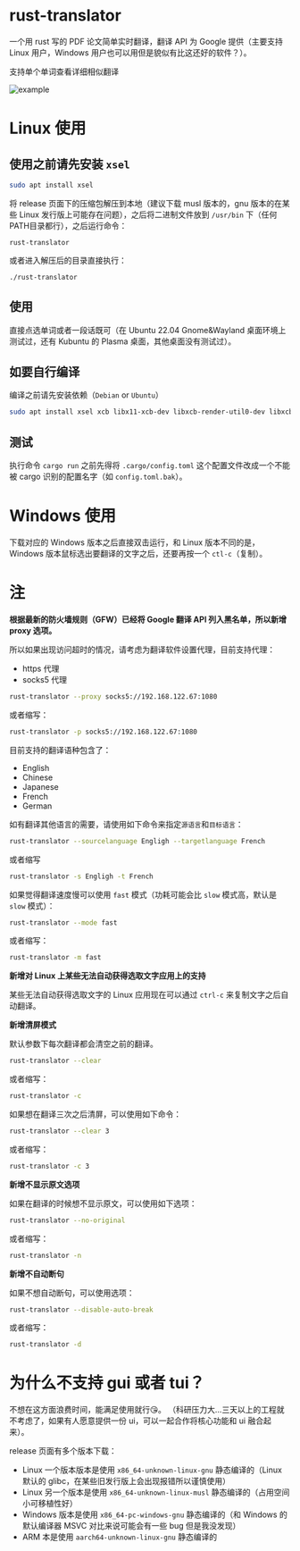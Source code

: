 # rust-translator

一个用 rust 写的 PDF 论文简单实时翻译，翻译 API 为 Google 提供（主要支持 Linux 用户，Windows 用户也可以用但是貌似有比这还好的软件？）。

支持单个单词查看详细相似翻译

![example](./vids/example.gif)

# Linux 使用

## 使用之前请先安装 `xsel`

```bash
sudo apt install xsel
```

将 release 页面下的压缩包解压到本地（建议下载 musl 版本的，gnu 版本的在某些 Linux 发行版上可能存在问题），之后将二进制文件放到 `/usr/bin` 下（任何PATH目录都行），之后运行命令：

```
rust-translator
```

或者进入解压后的目录直接执行：

```
./rust-translator
```

## 使用

直接点选单词或者一段话既可（在 Ubuntu 22.04 Gnome&Wayland 桌面环境上测试过，还有 Kubuntu 的 Plasma 桌面，其他桌面没有测试过）。

## 如要自行编译

编译之前请先安装依赖（`Debian` or `Ubuntu`）

```bash
sudo apt install xsel xcb libx11-xcb-dev libxcb-render-util0-dev libxcb-shape0-dev libxcb-xfixes0-dev
```

## 测试

执行命令 `cargo run` 之前先得将 `.cargo/config.toml` 这个配置文件改成一个不能被 cargo 识别的配置名字（如 `config.toml.bak`）。

# Windows 使用

下载对应的 Windows 版本之后直接双击运行，和 Linux 版本不同的是，Windows 版本鼠标选出要翻译的文字之后，还要再按一个 `ctl-c`（复制）。

# 注

**根据最新的防火墙规则（GFW）已经将 Google 翻译 API 列入黑名单，所以新增 proxy 选项。**

所以如果出现访问超时的情况，请考虑为翻译软件设置代理，目前支持代理：

* https 代理
* socks5 代理

```bash
rust-translator --proxy socks5://192.168.122.67:1080
```

或者缩写：

```bash
rust-translator -p socks5://192.168.122.67:1080
```


目前支持的翻译语种包含了：

* English
* Chinese
* Japanese
* French
* German

如有翻译其他语言的需要，请使用如下命令来指定`源语言`和`目标语言`：

```bash
rust-translator --sourcelanguage Engligh --targetlanguage French
```

或者缩写

```bash
rust-translator -s Engligh -t French
```

如果觉得翻译速度慢可以使用 `fast` 模式（功耗可能会比 `slow` 模式高，默认是 `slow` 模式）：

```bash
rust-translator --mode fast
```

或者缩写：

```bash
rust-translator -m fast
```

**新增对 Linux 上某些无法自动获得选取文字应用上的支持**

某些无法自动获得选取文字的 Linux 应用现在可以通过 `ctrl-c` 来复制文字之后自动翻译。

**新增清屏模式**

默认参数下每次翻译都会清空之前的翻译。

```bash
rust-translator --clear
```

或者缩写：

```bash
rust-translator -c
```

如果想在翻译三次之后清屏，可以使用如下命令：

```bash
rust-translator --clear 3
```

或者缩写：

```bash
rust-translator -c 3
```

**新增不显示原文选项**

如果在翻译的时候想不显示原文，可以使用如下选项：

```bash
rust-translator --no-original
```

或者缩写：

```bash
rust-translator -n
```

**新增不自动断句**

如果不想自动断句，可以使用选项：

```bash
rust-translator --disable-auto-break
```

或者缩写：

```bash
rust-translator -d
```

# 为什么不支持 gui 或者 tui？

不想在这方面浪费时间，能满足使用就行😘。
（科研压力大...三天以上的工程就不考虑了，如果有人愿意提供一份 ui，可以一起合作将核心功能和 ui 融合起来）。

release 页面有多个版本下载：
* Linux 一个版本版本是使用 `x86_64-unknown-linux-gnu` 静态编译的（Linux 默认的 glibc，在某些旧发行版上会出现报错所以谨慎使用）
* Linux 另一个版本是使用 `x86_64-unknown-linux-musl` 静态编译的（占用空间小可移植性好）
* Windows 版本是使用 `x86_64-pc-windows-gnu` 静态编译的（和 Windows 的默认编译器 MSVC 对比来说可能会有一些 bug 但是我没发现）
* ARM 本是使用 `aarch64-unknown-linux-gnu` 静态编译的
